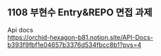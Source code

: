 ## 1108 부현수 Entry&REPO 면접 과제

Api docs <br>
https://orchid-hexagon-b81.notion.site/API-Docs-b393f9fbf1e04657b3376d534fbcc8b1?pvs=4
